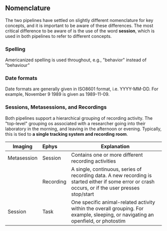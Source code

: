 ## Nomenclature

The two pipelines have settled on slightly different nomenclature for key concepts, and it is important to be aware of these differences. The most critical difference to be aware of is the use of the word **session**, which is used in both pipelines to refer to different concepts.

### Spelling

Americanized spelling is used throughout, e.g., "behavior" instead of "behaviour"

### Date formats

Date formats are generally given in ISO8601 format, i.e. YYYY-MM-DD. For example, November 9 1989 is given as 1989-11-09. 

### Sessions, Metasessions, and Recordings

Both pipelines support a hierarchical grouping of recording activity. The "top-level" grouping os associated with a researcher going into their laboratory in the morning, and leaving in the afternoon or evening. Typically, this is tied to **a single tracking system and recording room**.

| Imaging       | Ephys                 | Explanation |
| ------------- | :-----------         | ----------- |
| Metasession   | Session               | Contains one or more different recording activities |
|               | Recording             | A single, continuous, series of recording data. A new recording is started either if some error or crash occurs, or if the user presses stop/start|
| Session       | Task                  | One specific animal-related activity within the overall grouping. For example, sleeping, or navigating an openfield, or photostim |


